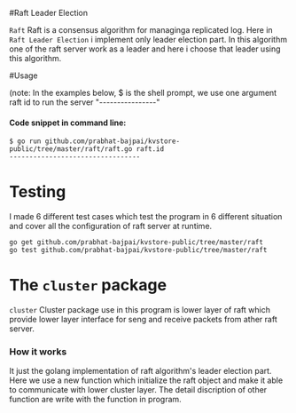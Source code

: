 #Raft Leader Election

`Raft` Raft is a consensus algorithm for managinga replicated log. Here in `Raft Leader Election` i implement only leader election part. In this algorithm one of the raft server work as a leader and here i choose that leader using this algorithm.

#Usage

(note: In the examples below, $ is the shell prompt, we use one argument raft id to run the server "----------------"
#### Code snippet in command line:
```
$ go run github.com/prabhat-bajpai/kvstore-public/tree/master/raft/raft.go raft.id
---------------------------------

```

# Testing

I made 6 different test cases which test the program in 6 different situation and cover all the configuration of raft server at runtime. 

```
go get github.com/prabhat-bajpai/kvstore-public/tree/master/raft
go test github.com/prabhat-bajpai/kvstore-public/tree/master/raft
```

# The `cluster` package

`cluster` Cluster package use in this program is lower layer of raft which provide lower layer interface for seng and receive packets from ather raft server.

### How it works

It just the golang implementation of raft algorithm's leader election part. Here we use a new function which initialize the raft object and make it able to communicate with lower cluster layer.
	The detail discription of other function are write with the function in program.
